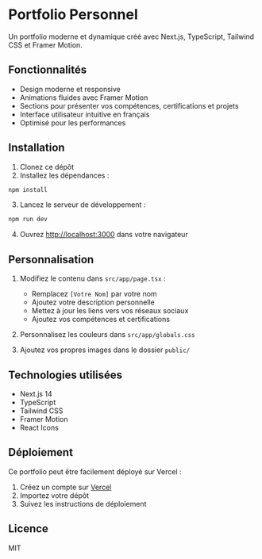 # Portfolio Personnel

Un portfolio moderne et dynamique créé avec Next.js, TypeScript, Tailwind CSS et Framer Motion.

## Fonctionnalités

- Design moderne et responsive
- Animations fluides avec Framer Motion
- Sections pour présenter vos compétences, certifications et projets
- Interface utilisateur intuitive en français
- Optimisé pour les performances

## Installation

1. Clonez ce dépôt
2. Installez les dépendances :
```bash
npm install
```

3. Lancez le serveur de développement :
```bash
npm run dev
```

4. Ouvrez [http://localhost:3000](http://localhost:3000) dans votre navigateur

## Personnalisation

1. Modifiez le contenu dans `src/app/page.tsx` :
   - Remplacez `[Votre Nom]` par votre nom
   - Ajoutez votre description personnelle
   - Mettez à jour les liens vers vos réseaux sociaux
   - Ajoutez vos compétences et certifications

2. Personnalisez les couleurs dans `src/app/globals.css`

3. Ajoutez vos propres images dans le dossier `public/`

## Technologies utilisées

- Next.js 14
- TypeScript
- Tailwind CSS
- Framer Motion
- React Icons

## Déploiement

Ce portfolio peut être facilement déployé sur Vercel :

1. Créez un compte sur [Vercel](https://vercel.com)
2. Importez votre dépôt
3. Suivez les instructions de déploiement

## Licence

MIT 
